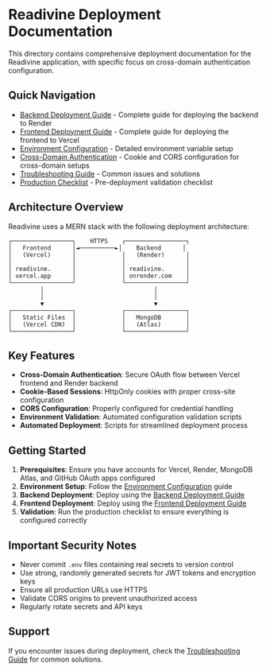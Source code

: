 # Readivine Deployment Documentation

This directory contains comprehensive deployment documentation for the Readivine application, with specific focus on cross-domain authentication configuration.

## Quick Navigation

- [Backend Deployment Guide](./backend-deployment.md) - Complete guide for deploying the backend to Render
- [Frontend Deployment Guide](./frontend-deployment.md) - Complete guide for deploying the frontend to Vercel
- [Environment Configuration](./environment-configuration.md) - Detailed environment variable setup
- [Cross-Domain Authentication](./cross-domain-authentication.md) - Cookie and CORS configuration for cross-domain setups
- [Troubleshooting Guide](./troubleshooting.md) - Common issues and solutions
- [Production Checklist](./production-checklist.md) - Pre-deployment validation checklist

## Architecture Overview

Readivine uses a MERN stack with the following deployment architecture:

```
┌─────────────────┐    HTTPS    ┌─────────────────┐
│   Frontend      │◄──────────►│    Backend      │
│   (Vercel)      │             │   (Render)      │
│                 │             │                 │
│ readivine.      │             │ readivine.      │
│ vercel.app      │             │ onrender.com    │
└─────────────────┘             └─────────────────┘
         │                               │
         │                               │
         ▼                               ▼
┌─────────────────┐             ┌─────────────────┐
│   Static Files  │             │   MongoDB       │
│   (Vercel CDN)  │             │   (Atlas)       │
└─────────────────┘             └─────────────────┘
```

## Key Features

- **Cross-Domain Authentication**: Secure OAuth flow between Vercel frontend and Render backend
- **Cookie-Based Sessions**: HttpOnly cookies with proper cross-site configuration
- **CORS Configuration**: Properly configured for credential handling
- **Environment Validation**: Automated configuration validation scripts
- **Automated Deployment**: Scripts for streamlined deployment process

## Getting Started

1. **Prerequisites**: Ensure you have accounts for Vercel, Render, MongoDB Atlas, and GitHub OAuth apps configured
2. **Environment Setup**: Follow the [Environment Configuration](./environment-configuration.md) guide
3. **Backend Deployment**: Deploy using the [Backend Deployment Guide](./backend-deployment.md)
4. **Frontend Deployment**: Deploy using the [Frontend Deployment Guide](./frontend-deployment.md)
5. **Validation**: Run the production checklist to ensure everything is configured correctly

## Important Security Notes

- Never commit `.env` files containing real secrets to version control
- Use strong, randomly generated secrets for JWT tokens and encryption keys
- Ensure all production URLs use HTTPS
- Validate CORS origins to prevent unauthorized access
- Regularly rotate secrets and API keys

## Support

If you encounter issues during deployment, check the [Troubleshooting Guide](./troubleshooting.md) for common solutions.